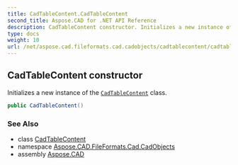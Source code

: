 ```yaml
---
title: CadTableContent.CadTableContent
second_title: Aspose.CAD for .NET API Reference
description: CadTableContent constructor. Initializes a new instance of the CadTableContent class
type: docs
weight: 10
url: /net/aspose.cad.fileformats.cad.cadobjects/cadtablecontent/cadtablecontent/
---
```

## CadTableContent constructor

Initializes a new instance of the [`CadTableContent`](../) class.

```csharp
public CadTableContent()
```

### See Also

* class [CadTableContent](../)
* namespace [Aspose.CAD.FileFormats.Cad.CadObjects](../../cadtablecontent/)
* assembly [Aspose.CAD](../../../)


